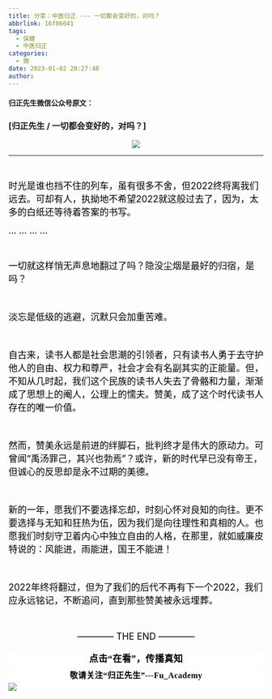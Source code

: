 ```yaml
---
title: 分享：中医归正 --- 一切都会变好的，对吗？
abbrlink: 16f06641
tags:
  - 保健
  - 中医归正
categories:
  - 摘
date: 2023-01-02 20:27:48
author:
---
```


#### 归正先生微信公众号原文：



<!-- more -->

###  [归正先生 / 一切都会变好的，对吗？]



<div class="rich_media_content ">
                    <p style="text-align: center;"><img src="http://www.063501.com/images/article/400_content_1672750363459170.jpg" data-file="bs9r16v.file"/></p><hr/><p><br/></p><p><span style="color:#000000;font-size:18px">时光是谁也挡不住的列车，虽有很多不舍，但2022终将离我们远去。可却有人，执拗地不希望2022就这般过去了，因为，太多的白纸还等待着答案的书写。</span></p><p><span style="color: rgb(0, 0, 0); font-size: 18px;">... ... ... ...</span></p><p><br/></p><p><span style="color:#000000;font-size:18px">一切就这样悄无声息地翻过了吗？隐没尘烟是最好的归宿，是吗？</span></p><p><span style="color:#000000;font-size:18px"><br/></span></p><p><span style="color:#000000;font-size:18px">淡忘是低级的逃避，沉默只会加重苦难。</span></p><p><span style="color:#000000;font-size:18px"><br/></span></p><p><span style="color:#000000;font-size:18px">自古来，读书人都是社会思潮的引领者，只有读书人勇于去守护他人的自由、权力和尊严，社会才会有名副其实的正能量。但，不知从几时起，我们这个民族的读书人失去了骨骼和力量，渐渐成了思想上的阉人，公理上的懦夫。赞美，成了这个时代读书人存在的唯一价值。</span></p><p><span style="color:#000000;font-size:18px"><br/></span></p><p><span style="color:#000000;font-size:18px">然而，赞美永远是前进的绊脚石，批判终才是伟大的原动力。可曾闻“禹汤罪己，其兴也勃焉”？或许，新的时代早已没有帝王，但诚心的反思却是永不过期的美德。</span></p><p><span style="color:#000000;font-size:18px"><br/></span></p><p><span style="color:#000000;font-size:18px">新的一年，愿我们不要选择忘却，时刻心怀对良知的向往。更不要选择与无知和狂热为伍，因为我们是向往理性和真相的人。也愿我们时刻守卫着内心中独立自由的人格，在那里，就如威廉皮特说的：风能进，雨能进，国王不能进！</span></p><p><span style="color:#000000;font-size:18px"><br/></span></p><p><span style="color:#000000;font-size:18px">2022年终将翻过，但为了我们的后代不再有下一个2022，我们应永远铭记，不断追问，直到那些赞美被永远埋葬。</span></p><p><span style="color:#000000;font-size:18px"><br/></span></p><p style="text-align: center;"><span style="color:#000000;font-size:18px">———— THE END ————</span></p>
					<section style="margin-top: 20px;margin-bottom: 5px;outline: 0px;max-width: 100%;font-family: -apple-system, BlinkMacSystemFont, &quot;Helvetica Neue&quot;, &quot;PingFang SC&quot;, &quot;Hiragino Sans GB&quot;, &quot;Microsoft YaHei UI&quot;, &quot;Microsoft YaHei&quot;, Arial, sans-serif;letter-spacing: 0.544px;white-space: normal;font-size: 16px;min-height: 1em;color: rgb(62, 62, 62);text-align: center;line-height: 1.75em;background-color: rgb(255, 255, 255);box-sizing: border-box !important;overflow-wrap: break-word !important;"><strong style="outline: 0px;max-width: 100%;box-sizing: border-box !important;overflow-wrap: break-word !important;"><span style="outline: 0px;max-width: 100%;font-size: 18px;color: rgb(0, 0, 0);font-family: 仿宋;letter-spacing: 0.5px;box-sizing: border-box !important;overflow-wrap: break-word !important;">点击“在看”，传播真知</span></strong></section><section style="margin-top: 5px;margin-bottom: 5px;outline: 0px;max-width: 100%;font-family: -apple-system, BlinkMacSystemFont, &quot;Helvetica Neue&quot;, &quot;PingFang SC&quot;, &quot;Hiragino Sans GB&quot;, &quot;Microsoft YaHei UI&quot;, &quot;Microsoft YaHei&quot;, Arial, sans-serif;letter-spacing: 0.544px;white-space: normal;font-size: 16px;min-height: 1em;color: rgb(62, 62, 62);text-align: center;line-height: 1.75em;background-color: rgb(255, 255, 255);box-sizing: border-box !important;overflow-wrap: break-word !important;"><strong style="outline: 0px;max-width: 100%;box-sizing: border-box !important;overflow-wrap: break-word !important;"><span style="outline: 0px;max-width: 100%;font-size: 18px;color: rgb(0, 0, 0);font-family: 仿宋;letter-spacing: 0.5px;box-sizing: border-box !important;overflow-wrap: break-word !important;"><strong style="outline: 0px;max-width: 100%;color: rgb(62, 62, 62);font-size: 16px;box-sizing: border-box !important;overflow-wrap: break-word !important;"><span style="outline: 0px;max-width: 100%;color: rgb(0, 0, 0);box-sizing: border-box !important;overflow-wrap: break-word !important;">敬请关注“归正先生”---Fu_Academy</span></strong></span></strong><img style="clear: both; display: block; margin:auto;" src="https://tva1.sinaimg.cn/large/8bf740e1gy1h1mumf16scj20u00f1ae6.jpg" /></section>
                </div>

